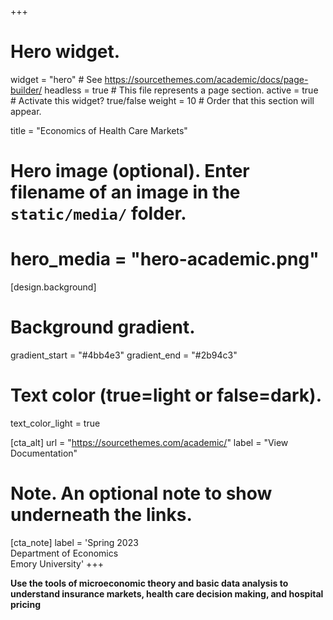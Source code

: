 +++
# Hero widget.
widget = "hero"  # See https://sourcethemes.com/academic/docs/page-builder/
headless = true  # This file represents a page section.
active = true  # Activate this widget? true/false
weight = 10  # Order that this section will appear.

title = "Economics of Health Care Markets"

# Hero image (optional). Enter filename of an image in the `static/media/` folder.
# hero_media = "hero-academic.png"

[design.background]
  # Background gradient.
  gradient_start = "#4bb4e3"
  gradient_end = "#2b94c3"
  
  # Text color (true=light or false=dark).
  text_color_light = true

[cta_alt]
  url = "https://sourcethemes.com/academic/"
  label = "View Documentation"

# Note. An optional note to show underneath the links.
[cta_note]
  label = 'Spring 2023<br>Department of Economics<br>Emory University'
+++

**Use the tools of microeconomic theory and basic data analysis to understand insurance markets, health care decision making, and hospital pricing**
